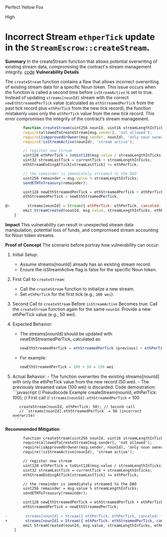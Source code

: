 Perfect Yellow Fox

High

# Incorrect Stream `ethperTick` update in the `StreamEscrow::createStream`.

**Summary**
In the createStream function that allows potential overwriting of existing stream data, compromising the contract's stream management integrity.
[code](https://github.com/sherlock-audit/2024-11-nounsdao/blob/main/nouns-monorepo/packages/nouns-contracts/contracts/StreamEscrow.sol#L128C2-L128C105)
**Vulnerability Details**

The `createStream` function contains a flaw that allows incorrect overwriting of existing stream data for a specific Noun token. This issue occurs when the function is called a second time before `isStreamActive` is set to true. Instead of updating `streams[nounId]` stream with the correct `newEthStreamedPerTick` value (calculated as `ethStreamedPerTick` from the past tick record plus `ethPerTick` from the new tick record), the function mistakenly uses only the `ethPerTick` value from the new tick record. This error compromises the integrity of the contract’s stream management.

```javascript
        function createStream(uint256 nounId, uint16 streamLengthInTicks) public payable {
        require(allowedToCreateStream[msg.sender], 'not allowed');
        require(isApprovedOrOwner(msg.sender, nounId), 'only noun owner or approved');
        require(!isStreamActive(nounId), 'stream active');

        // register new stream
        uint128 ethPerTick = toUint128(msg.value / streamLengthInTicks);
        uint32 streamLastTick = currentTick + streamLengthInTicks;
        ethStreamEndingAtTick[streamLastTick] += ethPerTick;

        // the remainder is immediately streamed to the DAO
        uint256 remainder = msg.value % streamLengthInTicks;
        sendETHToTreasury(remainder);

        uint128 newEthStreamedPerTick = ethStreamedPerTick + ethPerTick;
        ethStreamedPerTick = newEthStreamedPerTick;
       
@>        streams[nounId] = Stream({ ethPerTick: ethPerTick, canceled: false, lastTick: streamLastTick });
        emit StreamCreated(nounId, msg.value, streamLengthInTicks, ethPerTick, newEthStreamedPerTick, streamLastTick);
    }
```

**Impact**
This vulnerability can result in unexpected stream data manipulation, potential loss of funds, and compromised stream accounting for Noun token streams.

**Proof of Concept**
The scenario before portray how vulnerability can occur:

1. Initial Setup:
    - Assume streams[nounId] already has an existing stream record.
    - Ensure the isStreamActive flag is false for the specific Noun token.
    
2. First Call to `createStream`:
    - Call the `createStream` function to initialize a new stream.
    - Set `ethPerTick` for the first tick (e.g., `100 wei`).
    
3. Second Call to `createStream` Before `isStreamActive` Becomes true:
      Call the `createStream` function again for the same `nounId`.
      Provide a new ethPerTick value (e.g., 50 wei).

4. Expected Behavior:

    - The streams[nounId] should be updated with newEthStreamedPerTick, calculated as:
        ```javascript
        newEthStreamedPerTick = ethStreamedPerTick (previous) + ethPerTick (current)
        ```
    - For example:
      ```javascript
      newEthStreamedPerTick = 100 + 50 = 150 wei
      ```
5. Actual Behavior:
        - The function overwrites the existing streams[nounId] with only the ethPerTick value from the new record (50 wei).
        - The previously streamed value (100 wei) is discarded.
        Code demostration:
        ```javascript
         // Pseudocode Example
          createStream(nounId, ethPerTick: 100); // First call
          // `streams[nounId].ethStreamedPerTick` = 100
          
          createStream(nounId, ethPerTick: 50); // Second call
          // `streams[nounId].ethStreamedPerTick` = 50 (incorrect overwrite)
        ```
**Recommended Mitigation**
```diff
        function createStream(uint256 nounId, uint16 streamLengthInTicks) public payable {
        require(allowedToCreateStream[msg.sender], 'not allowed');
        require(isApprovedOrOwner(msg.sender, nounId), 'only noun owner or approved');
        require(!isStreamActive(nounId), 'stream active');

        // register new stream
        uint128 ethPerTick = toUint128(msg.value / streamLengthInTicks);
        uint32 streamLastTick = currentTick + streamLengthInTicks;
        ethStreamEndingAtTick[streamLastTick] += ethPerTick;

        // the remainder is immediately streamed to the DAO
        uint256 remainder = msg.value % streamLengthInTicks;
        sendETHToTreasury(remainder);

        uint128 newEthStreamedPerTick = ethStreamedPerTick + ethPerTick;
        ethStreamedPerTick = newEthStreamedPerTick;
       
-        streams[nounId] = Stream({ ethPerTick: ethPerTick, canceled: false, lastTick: streamLastTick });
+        streams[nounId] = Stream({ ethPerTick: ethStreamedPerTick, canceled: false, lastTick: streamLastTick });
        emit StreamCreated(nounId, msg.value, streamLengthInTicks, ethPerTick, newEthStreamedPerTick, streamLastTick);
    }
```

